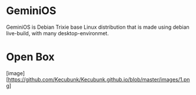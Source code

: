 # GeminiOS
GeminiOS is Debian Trixie base Linux distribution that is made using debian live-build, with many desktop-environmet.

# Open Box
[image] [https://github.com/Kecubunk/Kecubunk.github.io/blob/master/images/1.png]
